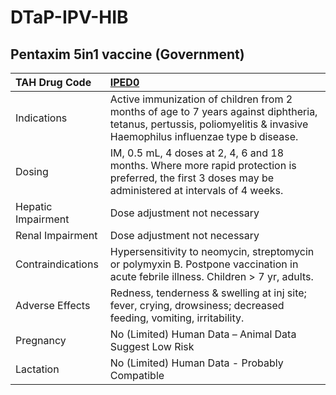 # DTaP-IPV-HIB

## Pentaxim 5in1 vaccine (Government)

| TAH Drug Code      | [IPED0](https://www.tahsda.org.tw/drugs/hissearch.php?drug_code=IPED0)                                                                                                  |
|:-------------------|:------------------------------------------------------------------------------------------------------------------------------------------------------------------------|
| Indications        | Active immunization of children from 2 months of age to 7 years against diphtheria, tetanus, pertussis, poliomyelitis & invasive Haemophilus influenzae type b disease. |
| Dosing             | IM, 0.5 mL, 4 doses at 2, 4, 6 and 18 months. Where more rapid protection is preferred, the first 3 doses may be administered at intervals of 4 weeks.                  |
| Hepatic Impairment | Dose adjustment not necessary                                                                                                                                           |
| Renal Impairment   | Dose adjustment not necessary                                                                                                                                           |
| Contraindications  | Hypersensitivity to neomycin, streptomycin or polymyxin B. Postpone vaccination in acute febrile illness. Children > 7 yr, adults.                                      |
| Adverse Effects    | Redness, tenderness & swelling at inj site; fever, crying, drowsiness; decreased feeding, vomiting, irritability.                                                       |
| Pregnancy          | No (Limited) Human Data – Animal Data Suggest Low Risk                                                                                                                  |
| Lactation          | No (Limited) Human Data - Probably Compatible                                                                                                                           |

